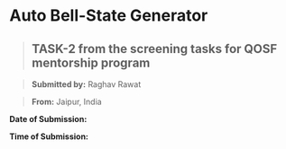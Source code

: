 # Auto Bell-State Generator


>## TASK-2 from the screening tasks for QOSF mentorship program

>**Submitted by:** Raghav Rawat

>**From:** Jaipur, India

**Date of Submission:** 

**Time of Submission:** 


